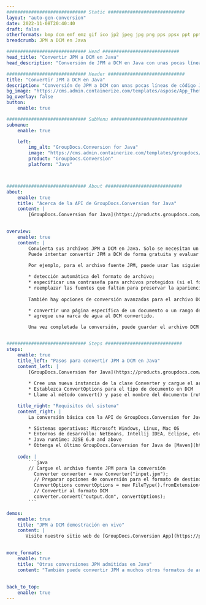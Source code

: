 ```yaml
---
############################# Static ############################
layout: "auto-gen-conversion"
date: 2022-11-08T20:40:40
draft: false
otherformats: bmp dcm emf emz gif ico jp2 jpeg jpg png pps ppsx ppt pptx psb psd svg svgz tga tif tiff webp wmf wmz
breadcrumb: JPM a DCM en Java

############################# Head ############################
head_title: "Convertir JPM a DCM en Java"
head_description: "Conversión de JPM a DCM en Java con unas pocas líneas de código. Convierta más de 160 formatos de archivo con la API de conversión de documentos de GroupDocs para Java"

############################# Header ############################
title: "Convertir JPM a DCM en Java"
description: "Conversión de JPM a DCM con unas pocas líneas de código Java"
bg_image: "https://cms.admin.containerize.com/templates/aspose/App_Themes/V3/images/bg/header1.png"
bg_overlay: false
button:
    enable: true

############################# SubMenu ############################
submenu:
    enable: true

    left:
        img_alt: "GroupDocs.Conversion for Java"
        image: "https://cms.admin.containerize.com/templates/groupdocs/images/product-logos/90x90-noborder/groupdocs-conversion-java.png"
        product: "GroupDocs.Conversion"
        platform: "Java"



############################# About ############################
about:
    enable: true
    title: "Acerca de la API de GroupDocs.Conversion for Java"
    content: |
        [GroupDocs.Conversion for Java](https://products.groupdocs.com/conversion/java/) es una API de conversión de formato de archivo avanzada para convertir entre formatos populares de imagen y documento como Microsoft Office, OpenDocument, PDF, HTML, correo electrónico, CAD. y mucho más con solo unas pocas líneas de código. La API nativa detecta automáticamente los formatos de los documentos originales y ofrece muchas opciones para personalizar los documentos convertidos. Junto con la función de extraer información de un documento, también admite el almacenamiento en caché de los resultados de la conversión en el disco local de forma predeterminada. Sin embargo, se puede admitir cualquier tipo de almacenamiento en caché mediante la implementación de las interfaces adecuadas: Amazon S3, Dropbox, Google Drive, Windows Azure, Reddis o cualquier otra.
    

overview:
    enable: true
    content: |
        Convierta sus archivos JPM a DCM en Java. Solo se necesitan un par de líneas de código Java en cualquier plataforma de su elección, como Windows, Linux, macOS.
        Puede intentar convertir JPM a DCM de forma gratuita y evaluar la calidad de los resultados de la conversión. Junto con los sencillos scripts de conversión de archivos, puede probar opciones más sofisticadas para cargar el archivo de origen JPM y almacenar la salida DCM. 
        
        Por ejemplo, para el archivo fuente JPM, puede usar las siguientes opciones de carga:

        * detección automática del formato de archivo;
        * especificar una contraseña para archivos protegidos (si el formato de archivo lo admite);
        * reemplazar las fuentes que faltan para preservar la apariencia del documento.
        
        También hay opciones de conversión avanzadas para el archivo DCM:

        * convertir una página específica de un documento o un rango de páginas;
        * agregue una marca de agua al DCM convertido.

        Una vez completada la conversión, puede guardar el archivo DCM en su ruta de archivo local o en cualquier almacenamiento de terceros, como FTP, Amazon S3, Google Drive, Dropbox, etc. Tenga en cuenta que para convertir JPM a DCM, no necesita instalar ningún software adicional, como MS Office, Open Office, Adobe Acrobat Reader, etc.


############################# Steps ############################
steps:
    enable: true
    title_left: "Pasos para convertir JPM a DCM en Java"
    content_left: |
        [GroupDocs.Conversion for Java](https://products.groupdocs.com/conversion/java/) permite a los desarrolladores convertir fácilmente el archivo JPM a DCM con unas pocas líneas de código.
        
        * Cree una nueva instancia de la clase Converter y cargue el archivo JPM con la ruta completa
        * Establezca ConvertOptions para el tipo de documento en DCM
        * Llame al método convert() y pase el nombre del documento (ruta completa) y el formato (DCM) como parámetro

    title_right: "Requisitos del sistema"
    content_right: |
        La conversión básica con la API de GroupDocs.Conversion for Java se puede realizar con solo unas pocas líneas de código. Nuestras API son compatibles con todas las principales plataformas y sistemas operativos. Antes de ejecutar el código a continuación, asegúrese de tener instalados los siguientes requisitos previos en su sistema.

        * Sistemas operativos: Microsoft Windows, Linux, Mac OS
        * Entornos de desarrollo: NetBeans, Intellij IDEA, Eclipse, etc.
        * Java runtime: J2SE 6.0 and above
        * Obtenga el último GroupDocs.Conversion for Java de [Maven](https://repository.groupdocs.com/webapp/#/artifacts/browse/tree/General/repo/com/groupdocs/groupdocs-conversion)
         
    code: |
        ```java    
        // Cargue el archivo fuente JPM para la conversión
          Converter converter = new Converter("input.jpm");
          // Preparar opciones de conversión para el formato de destino DCM
          ConvertOptions convertOptions = new FileType().fromExtension("dcm").getConvertOptions();
          // Convertir al formato DCM
          converter.convert("output.dcm", convertOptions);
        ```

demos:
    enable: true
    title: "JPM a DCM demostración en vivo"
    content: |
       Visite nuestro sitio web de [GroupDocs.Conversion App](https://products.groupdocs.app/conversion/family) y pruebe la conversión de JPM a DCM ahora. La demostración gratuita tiene los siguientes beneficios
          

more_formats:
    enable: true
    title: "Otras conversiones JPM admitidas en Java"
    content: "También puede convertir JPM a muchos otros formatos de archivo. Consulte la lista a continuación."
       
       
back_to_top:
    enable: true
---
```

